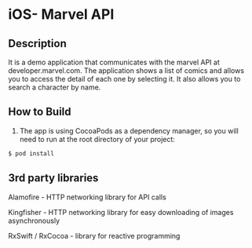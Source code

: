 # iOS- Marvel API

## Description

It is a demo application that communicates with the marvel API at developer.marvel.com. The application shows a list 
of comics and allows you to access the detail of each one by selecting it. It also allows you to search a character by name.


## How to Build
1. The app is using CocoaPods as a dependency manager, so you will need to run at the root directory of your project:
```sh
$ pod install
```

## 3rd party libraries 
Alamofire - HTTP networking library for API calls

Kingfisher - HTTP networking library for easy downloading of images asynchronously

RxSwift / RxCocoa - library for reactive programming 
